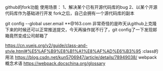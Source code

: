 github的fork功能
使用场景：
1、解决某个已有开源代码库的bug
2、以某个开源代码库作为基础进行开发
fork之后，自己会拥有一个源代码库的副本

git config --global user.email **@163.com
非常奇怪的是昨天从github上克隆下来的时候还可以正常推送提交，今天再操作就不行了，git config了一下发现邮箱竟然变成公司邮箱了

https://cn.vuejs.org/v2/guide/class-and-style.html#%E5%AF%B9%E8%B1%A1%E8%AF%AD%E6%B3%95 
:class的用法
https://blog.csdn.net/kun5706947/article/details/78949038/
webpack概念术语
https://webpack.docschina.org/glossary